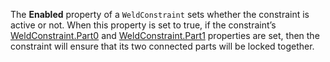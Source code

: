 The **Enabled** property of a `WeldConstraint` sets whether the constraint is active or not. When this property is set to true, if the constraint’s [WeldConstraint.Part0](https://developer.roblox.com/api-reference/property/WeldConstraint/Part0) and [WeldConstraint.Part1](https://developer.roblox.com/api-reference/property/WeldConstraint/Part1) properties are set, then the constraint will ensure that its two connected parts will be locked together.